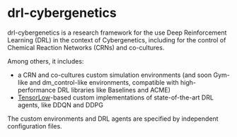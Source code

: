 # drl-cybergenetics

drl-cybergenetics is a research framework for the use Deep Reinforcement Learning (DRL) in the context of Cybergenetics, including for the control of Chemical Reaction Networks (CRNs) and co-cultures.

Among others, it includes:
- a CRN and co-cultures custom simulation environments (and soon Gym-like and dm_control-like environments, compatible with high-performance DRL libraries like Baselines and ACME)
- [TensorLow]([url](https://github.com/tensorflow/tensorflow))-based custom implementations of state-of-the-art DRL agents, like DDQN and DDPG 

The custom environments and DRL agents are specified by independent configuration files.
